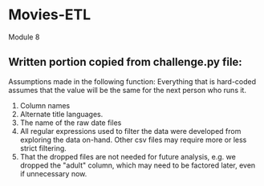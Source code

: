 # Movies-ETL
Module 8

## Written portion copied from challenge.py file:
Assumptions made in the following function:
Everything that is hard-coded assumes that the value will be the same for the next person who runs it.
  1) Column names
  2) Alternate title languages.
  3) The name of the raw date files
  4) All regular expressions used to filter the data were developed from exploring the data on-hand. Other csv files may require more or less strict filtering.
  5) That the dropped files are not needed for future analysis, e.g. we dropped the "adult" column, which may need to be factored later, even if unnecessary now.
